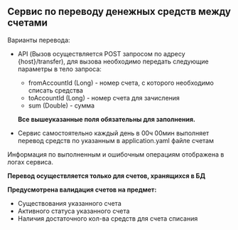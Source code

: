 ## Сервис по переводу денежных средств между счетами

Варианты перевода:
* API (Вызов осуществляется POST запросом по адресу {host}/transfer), для вызова необходимо передать следующие параметры в тело запроса:
  * fromAccountId (Long) - номер счета, с которого необходимо списать средства
  * toAccountId (Long) - номер счета для зачисления
  * sum (Double) - сумма
  
  **Все вышеуказанные поля обязательны для заполнения.**

* Сервис самостоятельно каждый день в 00ч 00мин выполняет перевод средств по указанным в application.yaml файле счетам

Информация по выполненным и ошибочным операциям отображена в логах сервиса.

**Перевод осуществляется только для счетов, хранящихся в БД**

**Предусмотрена валидация счетов на предмет:**
* Существования указанного счета
* Активного статуса указанного счета
* Наличия достаточного кол-ва средств для счета списания